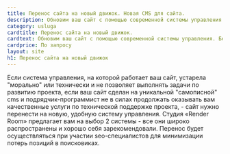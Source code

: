```yaml
---
title: Перенос сайта на новый движок. Новая CMS для сайта.
description: Обновим ваш сайт с помощью современной системы управления. Бережно перенесём весь контент на новый движок. Сохраним структуру и SEO показатели.
category: usluga
cardtitle: Перенос сайта на новый движок.
cardtext: Обновим ваш сайт с помощью современной системы управления. Бережно перенесём весь контент на новый движок.
cardprice: По запросу
layout: site
h1: Перенос сайта на новый движок
---
```



Если система управления, на которой работает ваш сайт, устарела "морально" или технически и не позволяет выполнять
задачи по развитию проекта, если ваш сайт сделан на уникальной "самописной" cms и подрядчик-программист не в силах
продолжать оказывать вам качественные услуги по технической поддержке проекта, - сайт нужно перенести на новую, удобную
систему управления. Студия «Render Room» предлагает вам на выбор 2 системы - все они широко распространены и хорошо себя
зарекомендовали. Перенос будет осуществляться при участии seo-специалистов для минимизации потерь позиций в поисковиках.

